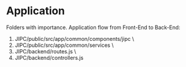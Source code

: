 # Application

Folders with importance. Application flow from Front-End to Back-End: 
1. JIPC/public/src/app/common/components/jipc \
2. JIPC/public/src/app/common/services \
3. JIPC/backend/routes.js \
4. JIPC/backend/controllers.js 
 

